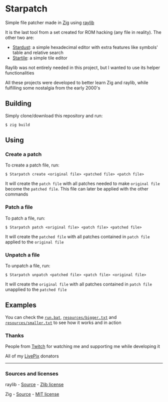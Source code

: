 # Starpatch

Simple file patcher made in [Zig](https://ziglang.org/) using [raylib](https://raylib.com)

It is the last tool from a set created for ROM hacking (any file in reality). The other two are:

- [Stardust](https://github.com/SultansOfCode/Stardust): a simple hexadecimal editor with extra features like symbols' table and relative search
- [Startile](https://github.com/SultansOfCode/Startile): a simple tile editor

Raylib was not entirely needed in this project, but I wanted to use its helper functionalities

All these projects were developed to better learn Zig and raylib, while fulfilling some nostalgia from the early 2000's

## Building

Simply clone/download this repository and run:

```
$ zig build
```

## Using

### Create a patch

To create a patch file, run:

```
$ Starpatch create <original file> <patched file> <patch file>
```

It will create the `patch file` with all patches needed to make `original file` become the `patched file`. This file can later be applied with the other commands

### Patch a file

To patch a file, run:

```
$ Starpatch patch <original file> <patch file> <patched file>
```

It will create the `patched file` with all patches contained in `patch file` applied to the `original file`

### Unpatch a file

To unpatch a file, run:

```
$ Starpatch unpatch <patched file> <patch file> <original file>
```

It will create the `original file` with all patches contained in `patch file` unapplied to the `patched file`

## Examples

You can check the [`run.bat`](https://github.com/SultansOfCode/Starpatch/blob/main/run.bat), [`resources/bigger.txt`](https://github.com/SultansOfCode/Starpatch/blob/main/resources/bigger.txt) and [`resources/smaller.txt`](https://github.com/SultansOfCode/Starpatch/blob/main/resources/smaller.txt) to see how it works and in action

### Thanks

People from [Twitch](https://twitch.tv/SultansOfCode) for watching me and supporting me while developing it

All of my [LivePix](https://livepix.gg/sultansofcode) donators

---

### Sources and licenses

raylib - [Source](https://github.com/raysan5/raylib) - [Zlib license](https://github.com/raysan5/raylib?tab=Zlib-1-ov-file)

Zig - [Source](https://github.com/ziglang/zig) - [MIT license](https://github.com/ziglang/zig?tab=MIT-1-ov-file)
